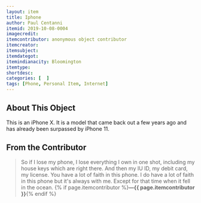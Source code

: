 ```yaml
---
layout: item
title: Iphone
author: Paul Centanni
itemid: 2019-10-08-0004
imagecredit: 
itemcontributor: anonymous object contributor
itemcreator: 
itemsubject: 
itemdategot: 
itemindianacity: Bloomington
itemtype: 
shortdesc: 
categories: [  ]
tags: [Phone, Personal Item, Internet]
---
```

## About This Object

This is an iPhone X. It is a model that came back out a few years ago and has already been surpassed by iPhone 11.

## From the Contributor

>So if I lose my phone, I lose everything I own in one shot, including my house keys which are right there. And then my IU ID, my debit card, my license. You have a lot of faith in this phone. I do have a lot of faith in this phone but it's always with me. Except for that time when it fell in the ocean. {% if page.itemcontributor %}**—{{ page.itemcontributor }}**{% endif %}
